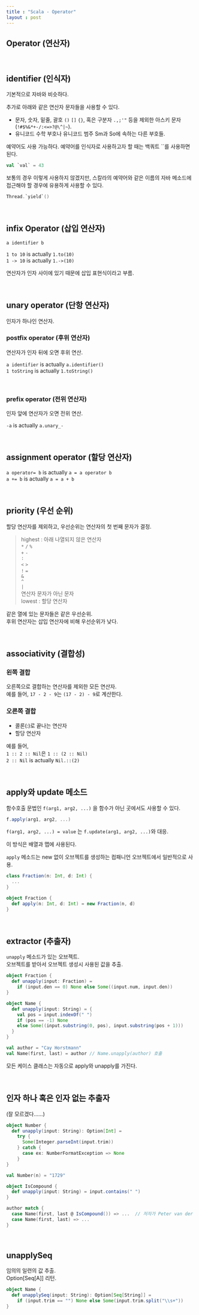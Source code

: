 ```yaml
---
title : "Scala - Operator"
layout : post
---
```



## Operator (연산자)  


<br/>

## identifier (인식자)  

기본적으로 자바와 비슷하다.  

추가로 아래와 같은 연산자 문자들을 사용할 수 있다.  
- 문자, 숫자, 밑줄, 괄호 `()` `[]` `{}`, 혹은 구분자 `.,;'"` 등을 제외한 아스키 문자(`!#$%&*+-/:<=>?@\^|~`).  
- 유니코드 수학 부호나 유니코드 범주 Sm과 So에 속하는 다른 부호들.  


예약어도 사용 가능하다. 예약어를 인식자로 사용하고자 할 때는 백쿼트 \`\`를 사용하면 된다.  

```scala
val `val` = 43
```

보통의 경우 이렇게 사용하지 않겠지만, 스칼라의 예약어와 같은 이름의 자바 메소드에 접근해야 할 경우에 유용하게 사용할 수 있다.  

```scala
Thread.`yield`()
```


<br/>

## infix Operator (삽입 연산자)  

`a identifier b`  

`1 to 10` is actually `1.to(10)`  
`1 -> 10` is actually `1.->(10)`  

연산자가 인자 사이에 있기 때문에 삽입 표현식이라고 부름.  


<br/>

## unary operator (단항 연산자)  

인자가 하나인 연산자.  


### postfix operator (후위 연산자)

연산자가 인자 뒤에 오면 후위 연산.  

`a identifier` is actually `a.identifier()`  
`1 toString` is actually `1.toString()`  


<br/>

### prefix operator (전위 연산자)

인자 앞에 연산자가 오면 전위 연산.  

`-a` is actually `a.unary_-`  


<br/>

## assignment operator (할당 연산자)  

`a operator= b` is actually `a = a operator b`  
`a += b` is actually `a = a + b`  


<br/>

## priority (우선 순위)

할당 연산자를 제외하고, 우선순위는 연산자의 첫 번째 문자가 결정.  

> highest : 아래 나열되지 않은 연산자  
> `*` `/` `%`  
> `+` `-`  
> `:`  
> `<` `>`  
> `!` `=`  
> `&`  
> `^`  
> `|`  
> 연산자 문자가 아닌 문자  
> lowest : 할당 연산자  

같은 열에 있는 문자들은 같은 우선순위.  
후위 연산자는 삽입 연산자에 비해 우선순위가 낮다.  


<br/>

## associativity (결합성)  


### 왼쪽 결합  

오른쪽으로 결합하는 연산자를 제외한 모든 연산자.  
예를 들어, `17 - 2 - 9`는 `(17 - 2) - 9`로 계산한다.  


### 오른쪽 결합  

- 콜론(:)로 끝나는 연산자  
- 할당 연산자  


예를 들어,  
`1 :: 2 :: Nil`은 `1 :: (2 :: Nil)`  
`2 :: Nil` is actually `Nil.::(2)`  


<br/>

## apply와 update 메소드  

함수호출 문법인 `f(arg1, arg2, ...)` 을 함수가 아닌 곳에서도 사용할 수 있다.  

```scala
f.apply(arg1, arg2, ...)
```

`f(arg1, arg2, ...) = value` 는 `f.update(arg1, arg2, ...)`와 대응.  

이 방식은 배열과 맵에 사용된다.  


`apply` 메소드는 new 없이 오브젝트를 생성하는 컴패니언 오브젝트에서 일반적으로 사용.  

```scala
class Fraction(n: Int, d: Int) {
  ...
}

object Fraction {
  def apply(n: Int, d: Int) = new Fraction(n, d)
}
```


<br/>

## extractor (추출자)

`unapply` 메소드가 있는 오브젝트.  
오브젝트를 받아서 오브젝트 생성시 사용된 값을 추출.  

```scala
object Fraction {
  def unapply(input: Fraction) =
    if (input.den == 0) None else Some((input.num, input.den))
}
```

```scala
object Name {
  def unapply(input: String) = {
    val pos = input.indexOf(" ")
    if (pos == -1) None
    else Some((input.substring(0, pos), input.substring(pos + 1)))
  }
}

val author = "Cay Horstmann"
val Name(first, last) = author // Name.unapply(author) 호출
```

모든 케이스 클래스는 자동으로 apply와 unapply를 가진다.  


<br/>

## 인자 하나 혹은 인자 없는 추출자

(잘 모르겠다......)  

```scala
object Number {
  def unapply(input: String): Option[Int] =
    try {
      Some(Integer.parseInt(input.trim))
    } catch {
      case ex: NumberFormatException => None
    }
}

val Number(n) = "1729"
```

```scala
object IsCompound {
  def unapply(input: String) = input.contains(" ")
}

author match {
  case Name(first, last @ IsCompound()) => ...  // 저자가 Peter van der Linden이면 매치
  case Name(first, last) => ...
}
```


<br/>

## unapplySeq  

임의의 일련의 값 추출.  
Option[Seq[A]] 리턴.  

```scala
object Name {
  def unapplySeq(input: String): Option[Seq[String]] =
    if (input.trim == "") None else Some(input.trim.split("\\s+"))
}
```
